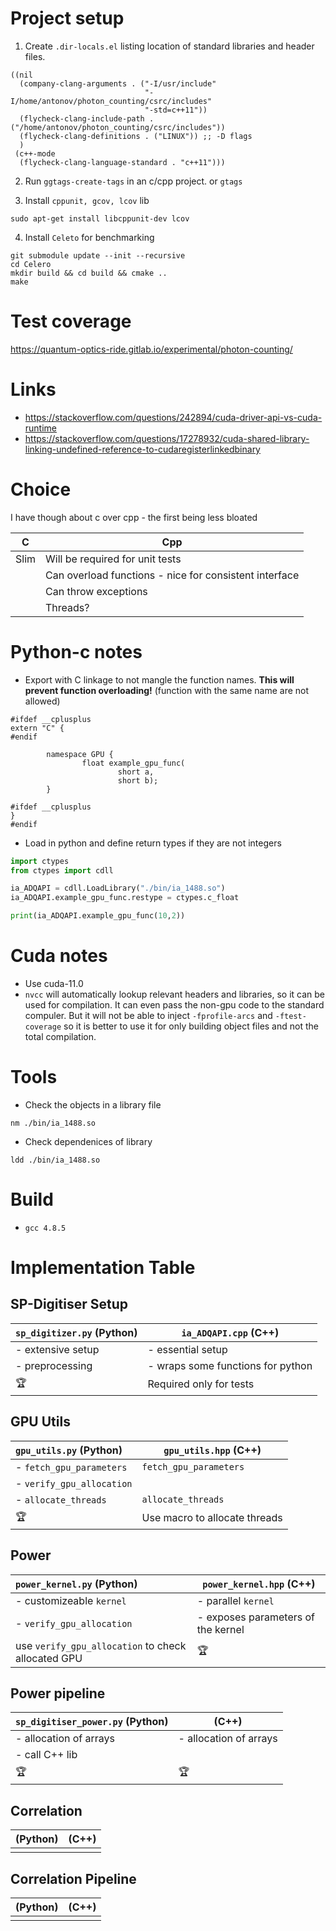 # Project setup #

1. Create `.dir-locals.el` listing location of standard libraries and header files.

```elisp
((nil
  (company-clang-arguments . ("-I/usr/include"
                              "-I/home/antonov/photon_counting/csrc/includes"
                              "-std=c++11"))
  (flycheck-clang-include-path . ("/home/antonov/photon_counting/csrc/includes"))
  (flycheck-clang-definitions . ("LINUX")) ;; -D flags
  )
 (c++-mode
  (flycheck-clang-language-standard . "c++11")))
```

2. Run `ggtags-create-tags` in an c/cpp project. or `gtags`

3. Install `cppunit, gcov, lcov` lib

```shell
sudo apt-get install libcppunit-dev lcov
```

4. Install `Celeto` for benchmarking
```shell
git submodule update --init --recursive
cd Celero
mkdir build && cd build && cmake ..
make
```

# Test coverage

https://quantum-optics-ride.gitlab.io/experimental/photon-counting/

# Links #
- https://stackoverflow.com/questions/242894/cuda-driver-api-vs-cuda-runtime
- https://stackoverflow.com/questions/17278932/cuda-shared-library-linking-undefined-reference-to-cudaregisterlinkedbinary

# Choice #
I have though about c over cpp - the first being less bloated

| C    | Cpp                                                    |
|------|--------------------------------------------------------|
| Slim | Will be required for unit tests                        |
|      | Can overload functions - nice for consistent interface |
|      | Can throw exceptions                                   |
|      | Threads?                                               |

# Python-c notes #
- Export with C linkage to not mangle the function names. **This will prevent function overloading!** (function with the same name are not allowed)
```text
#ifdef __cplusplus
extern "C" {
#endif

        namespace GPU {
                float example_gpu_func(
                        short a,
                        short b);
        }

#ifdef __cplusplus
}
#endif
```
- Load in python and define return types if they are not integers
```python
import ctypes
from ctypes import cdll

ia_ADQAPI = cdll.LoadLibrary("./bin/ia_1488.so")
ia_ADQAPI.example_gpu_func.restype = ctypes.c_float

print(ia_ADQAPI.example_gpu_func(10,2))
```

# Cuda notes #
- Use cuda-11.0
- `nvcc` will automatically lookup relevant headers and libraries, so it can be used for compilation. It can even pass the non-gpu code to the standard compuler. But it will not be able to inject `-fprofile-arcs` and `-ftest-coverage` so it is better to use it for only building object files and not the total compilation.

# Tools #
- Check the objects in a library file
```shell
nm ./bin/ia_1488.so
```

- Check dependenices of library
```shell
ldd ./bin/ia_1488.so
```

# Build #
- `gcc 4.8.5`


# Implementation Table #

## SP-Digitiser Setup ##

| `sp_digitizer.py` (Python) | `ia_ADQAPI.cpp` (C++)             |
|:---------------------------|-----------------------------------|
| - extensive setup          | - essential setup                 |
| - preprocessing            | - wraps some functions for python |
| 🏆                         | Required only for tests           |

## GPU Utils ##

| `gpu_utils.py` (Python)   | `gpu_utils.hpp` (C++)         |
|:--------------------------|-------------------------------|
| - `fetch_gpu_parameters`  | `fetch_gpu_parameters`        |
| - `verify_gpu_allocation` |                               |
| - `allocate_threads`      | `allocate_threads`            |
| 🏆                        | Use macro to allocate threads |

## Power ##

| `power_kernel.py` (Python)                         | `power_kernel.hpp` (C++)           |
|:---------------------------------------------------|------------------------------------|
| - customizeable `kernel`                           | - parallel `kernel`                |
| - `verify_gpu_allocation`                          | - exposes parameters of the kernel |
| use `verify_gpu_allocation` to check allocated GPU | 🏆                                 |

## Power pipeline ##

| `sp_digitiser_power.py` (Python) | (C++)                  |
|:---------------------------------|------------------------|
| - allocation of arrays           | - allocation of arrays |
| - call C++ lib                   |                        |
| 🏆                               | 🏆                     |

## Correlation ##

| (Python) | (C++) |
|:---------|-------|
|          |       |

## Correlation Pipeline ##

| (Python) | (C++) |
|:---------|-------|
|          |       |

